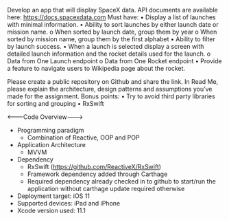 Develop an app that will display SpaceX data.
API documents are available here: https://docs.spacexdata.com
Must have:
• Display a list of launches with minimal information.
• Ability to sort launches by either launch date or mission name.
o When sorted by launch date, group them by year
o When sorted by mission name, group them by the first alphabet
• Ability to filter by launch success.
• When a launch is selected display a screen with detailed launch information and the
rocket details used for the launch.
o Data from One Launch endpoint
o Data from One Rocket endpoint
• Provide a feature to navigate users to Wikipedia page about the rocket.

Please create a public repository on Github and share the link.
In Read Me, please explain the architecture, design patterns and assumptions you’ve made
for the assignment.
Bonus points:
• Try to avoid third party libraries for sorting and grouping
• RxSwift


<---Code Overview--->
* Programming paradigm
  * Combination of Reactive, OOP and POP
* Application Architecture
  * MVVM
* Dependency
  * RxSwift (https://github.com/ReactiveX/RxSwift) 
  * Framework dependency added through Carthage 
  * Required dependency already checked in to github to start/run the application without carthage update required otherwise 
* Deployment target: iOS 11
* Supported devices: iPad and iPhone
* Xcode  version used: 11.1

